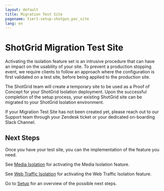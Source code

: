 ```yaml
---
layout: default
title: Migration Test Site
pagename: tier1-setup-shotgun_poc_site
lang: en
---
```


# ShotGrid Migration Test Site

Activating the isolation feature set is an intrusive procedure that can have an impact on the usability of your site. To prevent a production stopping event, we require clients to follow an approach where the configuration is first validated on a test site, before being applied to the production site.

The ShotGrid team will create a temporary site to be used as a Proof of Concept for your ShotGrid Isolation deployment. Upon the successful completion of the setup process, your existing ShotGrid site can be migrated to your ShotGrid Isolation environment.

If your Migration Test Site has not been created yet, please reach out to our Support team through your Zendesk ticket or your dedicated on-boarding Slack Channel.

## Next Steps

Once you have your test site, you can the implementation of the feature you need.

See [Media Isolation](./s3_bucket.md) for activating the Media Isolation feature.

See [Web Traffic Isolation](./traffic_segregation.md) for activating the Web Traffic Isolation feature.

Go to [Setup](./setup.md) for an overview of the possible next steps.
